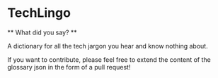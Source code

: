 # TechLingo

** What did you say? **

A dictionary for all the tech jargon you hear and know nothing about.

If you want to contribute, please feel free to extend the content of the glossary json in the form of a pull request!
